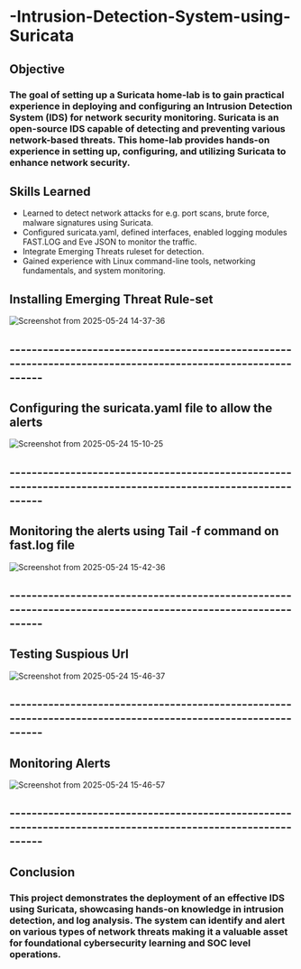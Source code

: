 # -Intrusion-Detection-System-using-Suricata

## Objective
### The goal of setting up a Suricata home-lab is to gain practical experience in deploying and configuring an Intrusion Detection System (IDS) for network security monitoring. Suricata is an open-source IDS capable of detecting and preventing various network-based threats. This home-lab provides hands-on experience in setting up, configuring, and utilizing Suricata to enhance network security.

## Skills Learned
- Learned to detect network attacks for e.g. port scans, brute force, malware signatures using Suricata.
- Configured suricata.yaml, defined interfaces, enabled logging modules FAST.LOG and Eve JSON to monitor the traffic.
- Integrate Emerging Threats ruleset for detection.
- Gained experience with Linux command-line tools, networking fundamentals, and system monitoring.

## Installing Emerging Threat Rule-set

![Screenshot from 2025-05-24 14-37-36](https://github.com/user-attachments/assets/d10cf80a-bde1-498e-9a5e-1a42d496372e)
## ------------------------------------------------------------------------------------------------------------
## Configuring the suricata.yaml file to allow the alerts

![Screenshot from 2025-05-24 15-10-25](https://github.com/user-attachments/assets/f0d8cebc-a144-4cce-903d-d0f49b814ff4)
## ------------------------------------------------------------------------------------------------------------

## Monitoring the alerts using Tail -f command on fast.log file

![Screenshot from 2025-05-24 15-42-36](https://github.com/user-attachments/assets/c460ac7e-e3ed-4a7d-9473-16651673a7ef)
## ------------------------------------------------------------------------------------------------------------

## Testing Suspious Url
![Screenshot from 2025-05-24 15-46-37](https://github.com/user-attachments/assets/a07f55e9-311d-4b6d-9d38-c3eaf392af7b)
## ------------------------------------------------------------------------------------------------------------

## Monitoring Alerts

![Screenshot from 2025-05-24 15-46-57](https://github.com/user-attachments/assets/ce3690b2-0b0a-45ad-a64f-3a6ff87d0ada)

## ------------------------------------------------------------------------------------------------------------


## Conclusion
### This project demonstrates the deployment of an effective IDS using Suricata, showcasing hands-on knowledge in intrusion detection, and log analysis. The system can identify and alert on various types of network threats making it a valuable asset for foundational cybersecurity learning and SOC level operations.



